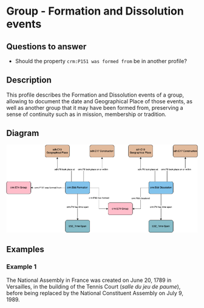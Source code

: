 # Group - Formation and Dissolution events

## Questions to answer

- Should the property `crm:P151 was formed from` be in another profile?

## Description

This profile describes the Formation and Dissolution events of a group, allowing to document the date and Geographical Place of those events, as well as another group that it may have been formed from, preserving a sense of continuity such as in mission, membership or tradition.

## Diagram

![Alt text](<Diagrams/GV_Profile_Person-Formation and Dissolution.drawio (1).png>)

## Examples

### Example 1

The National Assembly in France was created on June 20, 1789 in Versailles, in the building of the Tennis Court (_salle du jeu de paume_), before being replaced by the National Constituent Assembly on July 9, 1989.
